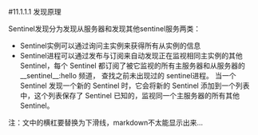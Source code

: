 #11.1.1.1	发现原理

Sentinel发现分为发现从服务器和发现其他sentinel服务两类：
- Sentinel实例可以通过询问主实例来获得所有从实例的信息
- Sentinel进程可以通过发布与订阅来自动发现正在监视相同主实例的其他Sentinel，每个 Sentinel 都订阅了被它监视的所有主服务器和从服务器的  \_\_sentinel\_\_:hello 频道， 查找之前未出现过的 sentinel进程。 当一个 Sentinel 发现一个新的 Sentinel 时，它会将新的 Sentinel 添加到一个列表中，这个列表保存了 Sentinel 已知的，监视同一个主服务器的所有其他Sentinel。

注：文中的横杠要替换为下滑线，markdown不太能显示出来...